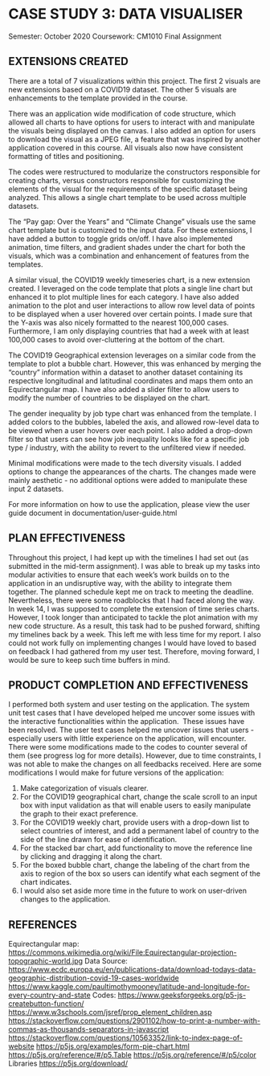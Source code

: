 # CASE STUDY 3: DATA VISUALISER

Semester: October 2020
Coursework: CM1010 Final Assignment

## EXTENSIONS CREATED

There are a total of 7 visualizations within this project. The first 2 visuals are new extensions based on a COVID19 dataset. The other 5 visuals are enhancements to the template provided in the course.

There was an application wide modification of code structure, which allowed all charts to have options for users to interact with and manipulate the visuals being displayed on the canvas. I also added an option for users to download the visual as a JPEG file, a feature that was inspired by another application covered in this course. All visuals also now have consistent formatting of titles and positioning.

The codes were restructured to modularize the constructors responsible for creating charts, versus constructors responsible for customizing the elements of the visual for the requirements of the specific dataset being analyzed. This allows a single chart template to be used across multiple datasets.

The “Pay gap: Over the Years” and “Climate Change” visuals use the same chart template but is customized to the input data. For these extensions, I have added a button to toggle grids on/off. I have also implemented animation, time filters, and gradient shades under the chart for both the visuals, which was a combination and enhancement of features from the templates.

A similar visual, the COVID19 weekly timeseries chart, is a new extension created. I leveraged on the code template that plots a single line chart but enhanced it to plot multiple lines for each category. I have also added animation to the plot and user interactions to allow row level data of points to be displayed when a user hovered over certain points. I made sure that the Y-axis was also nicely formatted to the nearest 100,000 cases. Furthermore, I am only displaying countries that had a week with at least 100,000 cases to avoid over-cluttering at the bottom of the chart.   

The COVID19 Geographical extension leverages on a similar code from the template to plot a bubble chart. However, this was enhanced by merging the “country” information within a dataset to another dataset containing its respective longitudinal and latitudinal coordinates and maps them onto an Equirectangular map. I have also added a slider filter to allow users to modify the number of countries to be displayed on the chart.  

The gender inequality by job type chart was enhanced from the template. I added colors to the bubbles, labeled the axis, and allowed row-level data to be viewed when a user hovers over each point. I also added a drop-down filter so that users can see how job inequality looks like for a specific job type / industry, with the ability to revert to the unfiltered view if needed.

Minimal modifications were made to the tech diversity visuals. I added options to change the appearances of the charts. The changes made were mainly aesthetic - no additional options were added to manipulate these input 2 datasets.

For more information on how to use the application, please view the user guide document in documentation/user-guide.html

## PLAN EFFECTIVENESS
Throughout this project, I had kept up with the timelines I had set out (as submitted in the mid-term assignment). I was able to break up my tasks into modular activities to ensure that each week’s work builds on to the application in an undisruptive way, with the ability to integrate them together. The planned schedule kept me on track to meeting the deadline.
Nevertheless, there were some roadblocks that I had faced along the way. In week 14, I was supposed to complete the extension of time series charts. However, I took longer than anticipated to tackle the plot animation with my new code structure. As a result, this task had to be pushed forward, shifting my timelines back by a week. This left me with less time for my report. I also could not work fully on implementing changes I would have loved to based on feedback I had gathered from my user test. Therefore, moving forward, I would be sure to keep such time buffers in mind.

## PRODUCT COMPLETION AND EFFECTIVENESS
I performed both system and user testing on the application. The system unit test cases that I have developed helped me uncover some issues with the interactive functionalities within the application.  These issues have been resolved. The user test cases helped me uncover issues that users - especially users with little experience on the application, will encounter. There were some modifications made to the codes to counter several of them (see progress log for more details). However, due to time constraints, I was not able to make the changes on all feedbacks received. Here are some modifications I would make for future versions of the application:
1. Make categorization of visuals clearer.
2. For the COVID19 geographical chart, change the scale scroll to an input box with input validation as that will enable users to easily manipulate the graph to their exact preference.
3. For the COVID19 weekly chart, provide users with a drop-down list to select countries of interest, and add a permanent label of country to the side of the line drawn for ease of identification.
4. For the stacked bar chart, add functionality to move the reference line by clicking and dragging it along the chart.
5. For the boxed bubble chart, change the labeling of the chart from the axis to region of the box so users can identify what each segment of the chart indicates.
6. I would also set aside more time in the future to work on user-driven changes to the application.

## REFERENCES
Equirectangular map:
https://commons.wikimedia.org/wiki/File:Equirectangular-projection-topographic-world.jpg
Data Source:
https://www.ecdc.europa.eu/en/publications-data/download-todays-data-geographic-distribution-covid-19-cases-worldwide
https://www.kaggle.com/paultimothymooney/latitude-and-longitude-for-every-country-and-state
Codes:
https://www.geeksforgeeks.org/p5-js-createbutton-function/
https://www.w3schools.com/jsref/prop_element_children.asp
https://stackoverflow.com/questions/2901102/how-to-print-a-number-with-commas-as-thousands-separators-in-javascript
https://stackoverflow.com/questions/10563352/link-to-index-page-of-website
https://p5js.org/examples/form-pie-chart.html
https://p5js.org/reference/#/p5.Table
https://p5js.org/reference/#/p5/color
Libraries
https://p5js.org/download/
